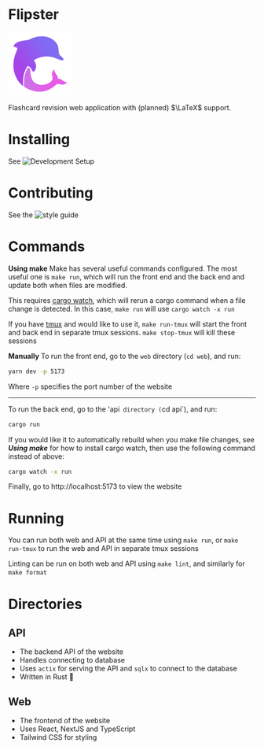 # Flipster

![Flipster logo](./logo.svg)

Flashcard revision web application with (planned) $\LaTeX$ support.

# Installing
See ![Development Setup](https://github.com/jacob-horton/flipster/wiki/Development-Setup)

# Contributing
See the ![style guide](https://github.com/jacob-horton/flipster/wiki/Style-Guide)

# Commands

**Using make**
Make has several useful commands configured. The most useful one is `make run`, which will run the front end and the back end and update both when files are modified.

This requires [cargo watch](https://github.com/watchexec/cargo-watch), which will rerun a cargo command when a file change is detected. In this case, `make run` will use `cargo watch -x run`

If you have [tmux](https://github.com/tmux/tmux) and would like to use it, `make run-tmux` will start the front and back end in separate tmux sessions. `make stop-tmux` will kill these sessions

**Manually**
To run the front end, go to the `web` directory (`cd web`), and run:
```bash
yarn dev -p 5173
```

Where `-p` specifies the port number of the website

---

To run the back end, go to the 'api` directory (`cd api`), and run:
```bash
cargo run
```

If you would like it to automatically rebuild when you make file changes, see ***Using make*** for how to install cargo watch, then use the following command instead of above:
```bash
cargo watch -x run
```

Finally, go to http://localhost:5173 to view the website

# Running

You can run both web and API at the same time using `make run`, or `make run-tmux` to run the web and API in separate tmux sessions

Linting can be run on both web and API using `make lint`, and similarly for `make format`

# Directories

## API

- The backend API of the website
- Handles connecting to database
- Uses `actix` for serving the API and `sqlx` to connect to the database
- Written in Rust 🦀

## Web

- The frontend of the website
- Uses React, NextJS and TypeScript
- Tailwind CSS for styling

